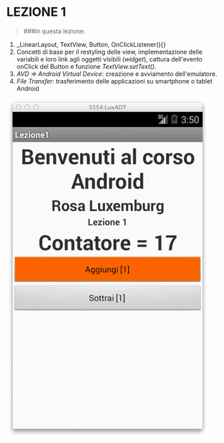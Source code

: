 # LEZIONE 1 #
>###In questa lezione: 
1. _LinearLayout, TextView, Button, OnClickListener(){}
2. Concetti di base per il restyling delle view, implementazione delle variabili e loro link agli oggetti visibili (_widget_), cattura dell'evento onClick del Button e funzione _TextView.setText()_.
3. _AVD => Android Virtual Device_: creazione e avviamento dell'emulatore.
4. _File Transfer_: trasferimento delle applicazioni su smartphone o tablet Android

![Lezione 1](https://github.com/rdgmus/Luxemburg/blob/master/images/screenshotLezione1.png)
